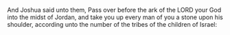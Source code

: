 And Joshua said unto them, Pass over before the ark of the LORD your God into the midst of Jordan, and take you up every man of you a stone upon his shoulder, according unto the number of the tribes of the children of Israel:
